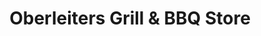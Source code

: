 ---
title: "Oberleiters Grill & BBQ Store"
url: /pfaffenhofen-a-d-ilm/oberleiters-grill-und-bbq-store/
shop: Outdoor
---